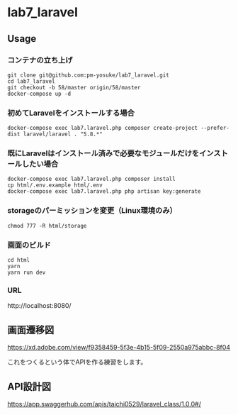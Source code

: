 # lab7_laravel

## Usage

### コンテナの立ち上げ

```shell
git clone git@github.com:pm-yosuke/lab7_laravel.git
cd lab7_laravel
git checkout -b 58/master origin/58/master
docker-compose up -d
```

### 初めてLaravelをインストールする場合

```shell
docker-compose exec lab7.laravel.php composer create-project --prefer-dist laravel/laravel . "5.8.*"
``````

### 既にLaravelはインストール済みで必要なモジュールだけをインストールしたい場合

```shell
docker-compose exec lab7.laravel.php composer install
cp html/.env.example html/.env
docker-compose exec lab7.laravel.php php artisan key:generate
```

### storageのパーミッションを変更（Linux環境のみ）
```shell
chmod 777 -R html/storage
```

### 画面のビルド
```shell
cd html
yarn
yarn run dev
```


### URL

http://localhost:8080/


## 画面遷移図

https://xd.adobe.com/view/f9358459-5f3e-4b15-5f09-2550a975abbc-8f04

これをつくるという体でAPIを作る練習をします。

## API設計図

https://app.swaggerhub.com/apis/taichi0529/laravel_class/1.0.0#/